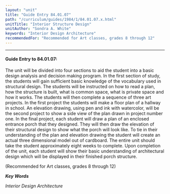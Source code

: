 ```yaml
---
layout: "unit"
title: "Guide Entry 84.01.07"
path: "/curriculum/guides/1984/1/84.01.07.x.html"
unitTitle: "Interior Structure Design"
unitAuthor: "Sondra A. White"
keywords: "Interior Design Architecture"
recommendedFor: "Recommended for Art classes, grades 8 through 12"
---
```

<body>
<hr/>
<h4>
Guide Entry to 84.01.07:
</h4>
The unit will be divided into four sections to aid the student into a basic design analysis and decision making program.  In the first section of study, the students will gain sufficient basic knowledge of the vocabulary used in structural design.  The students will be instructed on how to read a plan, how the structure is built, what is common space, what is private space and how it works.  The students will then complete a sequence of three art projects.  In the first project the students will make a floor plan of a hallway in school. An elevation drawing, using pen and ink with watercolor, will be the second project to show a side view of the plan drawn in project number one.  In the final project, each student will draw a plan of an enclosed entrance porch that they designed.  They will then draw the elevation of their structural design to show what the porch will look like.  To tie in their understanding of the plan and elevation drawing the student will create an actual three dimensional model out of cardboard.  The entire unit should take the student approximately eight weeks to complete.  Upon completion of the unit, each student will show their basic understanding of architectural design which will be displayed in their finished porch structure.
<p>
(Recommended for Art classes, grades 8 through 12)
</p>
<p>
<b>
<i>
Key Words
</i>
</b>
<br/>
</p>
<p>
<i>
Interior Design Architecture
</i>
</p>
</body>